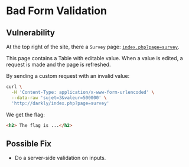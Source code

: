 # Bad Form Validation

## Vulnerability

At the top right of the site, there a `Survey` page: [`index.php?page=survey`](http://darkly/index.php?page=survey).

This page contains a Table with editable value.
When a value is edited, a request is made and the page is refreshed.

By sending a custom request with an invalid value:
```bash
curl \
  -H 'Content-Type: application/x-www-form-urlencoded' \
  --data-raw 'sujet=3&valeur=500000' \
  'http://darkly/index.php?page=survey'
```

We get the flag:
```html
<h2> The flag is ...</h2>
```

## Possible Fix

- Do a server-side validation on inputs.
